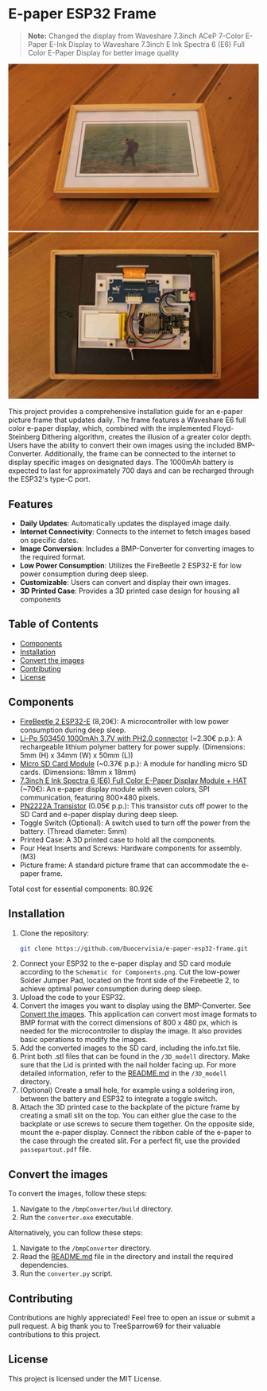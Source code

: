 # E-paper ESP32 Frame

> **Note:** Changed the display from Waveshare 7.3inch ACeP 7-Color E-Paper E-Ink Display to Waveshare 7.3inch E Ink Spectra 6 (E6) Full Color E-Paper Display for better image quality

![ESP e-paper frame](images/e-paper-esp32-frame.jpg?raw=true)
![ESP e-paper frame](images/e-paper-esp32-frame-backside.jpg?raw=true)

This project provides a comprehensive installation guide for an e-paper picture frame that updates daily. The frame features a Waveshare E6 full color e-paper display, which, combined with the implemented Floyd-Steinberg Dithering algorithm, creates the illusion of a greater color depth. Users have the ability to convert their own images using the included BMP-Converter. Additionally, the frame can be connected to the internet to display specific images on designated days. The 1000mAh battery is expected to last for approximately 700 days and can be recharged through the ESP32's type-C port.

## Features

- **Daily Updates**: Automatically updates the displayed image daily.
- **Internet Connectivity**: Connects to the internet to fetch images based on specific dates.
- **Image Conversion**: Includes a BMP-Converter for converting images to the required format.
- **Low Power Consumption**: Utilizes the FireBeetle 2 ESP32-E for low power consumption during deep sleep.
- **Customizable**: Users can convert and display their own images.
- **3D Printed Case**: Provides a 3D printed case design for housing all components

## Table of Contents

- [Components](#components)
- [Installation](#installation)
- [Convert the images](#convert-the-images)
- [Contributing](#contributing)
- [License](#license)

## Components

- [FireBeetle 2 ESP32-E](https://www.dfrobot.com/product-2195.html) (8,20€): A microcontroller with low power consumption during deep sleep.
- [Li-Po 503450 1000mAh 3.7V with PH2.0 connector](https://de.aliexpress.com/item/1005005848216887.html?spm=a2g0o.productlist.main.7.4882bxqubxqujS&algo_pvid=f88e0468-64ce-490d-baf5-9a3526f8d347&aem_p4p_detail=202410210512142839878311816700000036523&algo_exp_id=f88e0468-64ce-490d-baf5-9a3526f8d347-3&pdp_npi=4%40dis%21EUR%2123.19%2123.19%21%21%2124.61%2124.61%21%40211b618e17295127342901132eb8fb%2112000034564214083%21sea%21DE%213852088484%21X&curPageLogUid=NMeMpLOLSds0&utparam-url=scene%3Asearch%7Cquery_from%3A&search_p4p_id=202410210512142839878311816700000036523_1) (~2.30€ p.p.): A rechargeable lithium polymer battery for power supply. (Dimensions: 5mm (H) x 34mm (W) x 50mm (L))
- [Micro SD Card Module](https://de.aliexpress.com/item/1005005591145849.html?spm=a2g0o.productlist.main.3.a9e0333916KKv5&algo_pvid=ddaef2a1-d621-4a9a-8b38-0c9e925de657&algo_exp_id=ddaef2a1-d621-4a9a-8b38-0c9e925de657-1&pdp_npi=4%40dis%21EUR%211.85%211.85%21%21%211.96%211.96%21%40210390b817295128395262508eb456%2112000033669348102%21sea%21DE%213852088484%21X&curPageLogUid=DYdi0FD60FO3&utparam-url=scene%3Asearch%7Cquery_from%3A) (~0.37€ p.p.): A module for handling micro SD cards. (Dimensions: 18mm x 18mm)
- [7.3inch E Ink Spectra 6 (E6) Full Color E-Paper Display Module + HAT](https://www.waveshare.com/product/displays/e-paper/epaper-1/7.3inch-e-paper-hat-e.htm) (~70€): An e-paper display module with seven colors, SPI communication, featuring 800×480 pixels.
- [PN2222A Transistor](https://de.aliexpress.com/item/1005007293537015.html?spm=a2g0o.productlist.main.9.32905903c6guM3&algo_pvid=9ec94767-1576-4d31-880c-33e7947114f7&algo_exp_id=9ec94767-1576-4d31-880c-33e7947114f7-4&pdp_npi=4%40dis%21EUR%210.51%210.51%21%21%213.83%213.83%21%40210385bb17295129980507791e2984%2112000040092381006%21sea%21DE%213852088484%21X&curPageLogUid=xYxhRWW7QW3V&utparam-url=scene%3Asearch%7Cquery_from%3A) (0.05€ p.p.): This transistor cuts off power to the SD Card and e-paper display during deep sleep.
- Toggle Switch (Optional): A switch used to turn off the power from the battery. (Thread diameter: 5mm)
- Printed Case: A 3D printed case to hold all the components.
- Four Heat Inserts and Screws: Hardware components for assembly. (M3)
- Picture frame: A standard picture frame that can accommodate the e-paper frame.

Total cost for essential components: 80.92€


## Installation

1. Clone the repository:
	```sh
	git clone https://github.com/Duocervisia/e-paper-esp32-frame.git
	```
3. Connect your ESP32 to the e-paper display and SD card module according to the `Schematic for Components.png`. Cut the low-power Solder Jumper Pad, located on the front side of the Firebeetle 2, to achieve optimal power consumption during deep sleep.
4. Upload the code to your ESP32.
5. Convert the images you want to display using the BMP-Converter. See [Convert the images](#convert-the-images). This application can convert most image formats to BMP format with the correct dimensions of 800 x 480 px, which is needed for the microcontroller to display the image. It also provides basic operations to modify the images.
6. Add the converted images to the SD card, including the info.txt file.
8. Print both .stl files that can be found in the `/3D_modell` directory. Make sure that the Lid is printed with the nail holder facing up. For more detailed information, refer to the [README.md](3D_modell/README.md) in the `/3D_modell` directory.
9. (Optional) Create a small hole, for example using a soldering iron, between the battery and ESP32 to integrate a toggle switch.
10. Attach the 3D printed case to the backplate of the picture frame by creating a small slit on the top. You can either glue the case to the backplate or use screws to secure them together. On the opposite side, mount the e-paper display. Connect the ribbon cable of the e-paper to the case through the created slit. For a perfect fit, use the provided `passepartout.pdf` file.

## Convert the images

To convert the images, follow these steps:

1. Navigate to the `/bmpConverter/build` directory.
2. Run the `converter.exe` executable.

Alternatively, you can follow these steps:

1. Navigate to the `/bmpConverter` directory.
2. Read the [README.md](bmpConverter/README.md) file in the directory and install the required dependencies.
3. Run the `converter.py` script.

## Contributing

Contributions are highly appreciated! Feel free to open an issue or submit a pull request. A big thank you to TreeSparrow69 for their valuable contributions to this project.

## License

This project is licensed under the MIT License.
